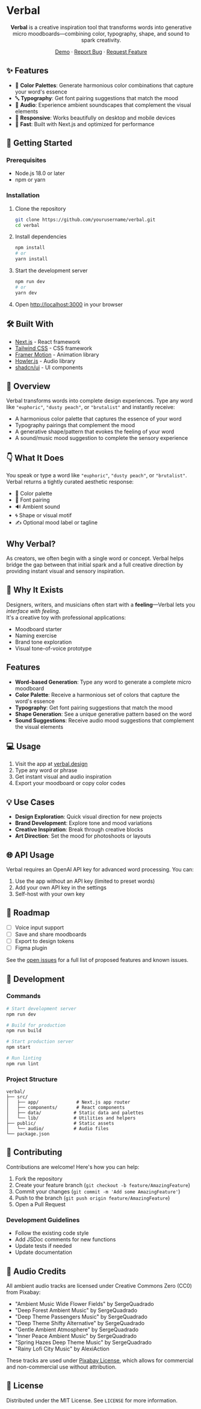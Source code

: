 # Verbal

<div align="center">

**Verbal** is a creative inspiration tool that transforms words into generative micro moodboards—combining color, typography, shape, and sound to spark creativity.

[Demo](https://verbal.design) · [Report Bug](https://github.com/yourusername/verbal/issues) · [Request Feature](https://github.com/yourusername/verbal/issues)

</div>

## ✨ Features

- 🎨 **Color Palettes**: Generate harmonious color combinations that capture your word's essence
- 🔤 **Typography**: Get font pairing suggestions that match the mood
- 🎵 **Audio**: Experience ambient soundscapes that complement the visual elements
- 📱 **Responsive**: Works beautifully on desktop and mobile devices
- 🚀 **Fast**: Built with Next.js and optimized for performance

## 🚀 Getting Started

### Prerequisites

- Node.js 18.0 or later
- npm or yarn

### Installation

1. Clone the repository
   ```sh
   git clone https://github.com/yourusername/verbal.git
   cd verbal
   ```

2. Install dependencies
   ```sh
   npm install
   # or
   yarn install
   ```

3. Start the development server
   ```sh
   npm run dev
   # or
   yarn dev
   ```

4. Open [http://localhost:3000](http://localhost:3000) in your browser

## 🛠️ Built With

- [Next.js](https://nextjs.org/) - React framework
- [Tailwind CSS](https://tailwindcss.com/) - CSS framework
- [Framer Motion](https://www.framer.com/motion/) - Animation library
- [Howler.js](https://howlerjs.com/) - Audio library
- [shadcn/ui](https://ui.shadcn.com/) - UI components

## 👀 Overview

Verbal transforms words into complete design experiences. Type any word like `"euphoric"`, `"dusty peach"`, or `"brutalist"` and instantly receive:

- A harmonious color palette that captures the essence of your word  
- Typography pairings that complement the mood  
- A generative shape/pattern that evokes the feeling of your word  
- A sound/music mood suggestion to complete the sensory experience  

## 👇 What It Does

You speak or type a word like `"euphoric"`, `"dusty peach"`, or `"brutalist"`.  
Verbal returns a tightly curated aesthetic response:

- 🎨 Color palette  
- 🧠 Font pairing  
- 🔊 Ambient sound  
- 🌀 Shape or visual motif  
- ✍️ Optional mood label or tagline  

## Why Verbal?

As creators, we often begin with a single word or concept. Verbal helps bridge the gap between that initial spark and a full creative direction by providing instant visual and sensory inspiration.

## 🎯 Why It Exists

Designers, writers, and musicians often start with a **feeling**—Verbal lets you *interface with feeling*.  
It's a creative toy with professional applications:

- Moodboard starter  
- Naming exercise  
- Brand tone exploration  
- Visual tone-of-voice prototype  

## Features

- **Word-based Generation**: Type any word to generate a complete micro moodboard  
- **Color Palette**: Receive a harmonious set of colors that capture the word's essence  
- **Typography**: Get font pairing suggestions that match the mood  
- **Shape Generation**: See a unique generative pattern based on the word  
- **Sound Suggestions**: Receive audio mood suggestions that complement the visual elements  

## 💻 Usage

1. Visit the app at [verbal.design](https://verbal.design)
2. Type any word or phrase
3. Get instant visual and audio inspiration
4. Export your moodboard or copy color codes

## 💡 Use Cases

- **Design Exploration**: Quick visual direction for new projects
- **Brand Development**: Explore tone and mood variations
- **Creative Inspiration**: Break through creative blocks
- **Art Direction**: Set the mood for photoshoots or layouts

## 🌐 API Usage

Verbal requires an OpenAI API key for advanced word processing. You can:

1. Use the app without an API key (limited to preset words)
2. Add your own API key in the settings
3. Self-host with your own key


## 📝 Roadmap

- [ ] Voice input support
- [ ] Save and share moodboards
- [ ] Export to design tokens
- [ ] Figma plugin

See the [open issues](https://github.com/yourusername/verbal/issues) for a full list of proposed features and known issues.

## 🧪 Development

### Commands

```bash
# Start development server
npm run dev

# Build for production
npm run build

# Start production server
npm start

# Run linting
npm run lint
```

### Project Structure

```
verbal/
├── src/
│   ├── app/              # Next.js app router
│   ├── components/       # React components
│   ├── data/            # Static data and palettes
│   └── lib/             # Utilities and helpers
├── public/              # Static assets
│   └── audio/           # Audio files
└── package.json
```

## 🤝 Contributing

Contributions are welcome! Here's how you can help:

1. Fork the repository
2. Create your feature branch (`git checkout -b feature/AmazingFeature`)
3. Commit your changes (`git commit -m 'Add some AmazingFeature'`)
4. Push to the branch (`git push origin feature/AmazingFeature`)
5. Open a Pull Request

### Development Guidelines

- Follow the existing code style
- Add JSDoc comments for new functions
- Update tests if needed
- Update documentation

## 🎵 Audio Credits

All ambient audio tracks are licensed under Creative Commons Zero (CC0) from Pixabay:

- "Ambient Music Wide Flower Fields" by SergeQuadrado
- "Deep Forest Ambient Music" by SergeQuadrado
- "Deep Theme Passengers Music" by SergeQuadrado
- "Deep Theme Shifty Alternative" by SergeQuadrado
- "Gentle Ambient Atmosphere" by SergeQuadrado
- "Inner Peace Ambient Music" by SergeQuadrado
- "Spring Hazes Deep Theme Music" by SergeQuadrado
- "Rainy Lofi City Music" by AlexiAction

These tracks are used under [Pixabay License](https://pixabay.com/service/license/), which allows for commercial and non-commercial use without attribution.

## 📝 License

Distributed under the MIT License. See `LICENSE` for more information.
